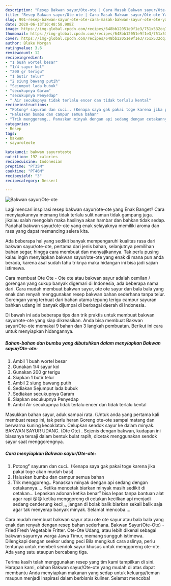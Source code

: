```yaml
---
description: "Resep Bakwan sayur/Ote-ote | Cara Masak Bakwan sayur/Ote-ote Yang Enak dan Simpel"
title: "Resep Bakwan sayur/Ote-ote | Cara Masak Bakwan sayur/Ote-ote Yang Enak dan Simpel"
slug: 901-resep-bakwan-sayur-ote-ote-cara-masak-bakwan-sayur-ote-ote-yang-enak-dan-simpel
date: 2020-06-13T10:48:58.908Z
image: https://img-global.cpcdn.com/recipes/648bb12051e9f1e3/751x532cq70/bakwan-sayurote-ote-foto-resep-utama.jpg
thumbnail: https://img-global.cpcdn.com/recipes/648bb12051e9f1e3/751x532cq70/bakwan-sayurote-ote-foto-resep-utama.jpg
cover: https://img-global.cpcdn.com/recipes/648bb12051e9f1e3/751x532cq70/bakwan-sayurote-ote-foto-resep-utama.jpg
author: Blake Morgan
ratingvalue: 3.6
reviewcount: 12
recipeingredient:
- "1 buah wortel besar"
- "1/4 sayur kol"
- "200 gr terigu"
- "1 butir telur"
- "2 siung bawang putih"
- "Sejumput lada bubuk"
- "secukupnya Garam"
- "secukupnya Penyedap"
- " Air secukupnya tidak terlalu encer dan tidak terlalu kental"
recipeinstructions:
- "Potong² sayuran dan cuci.. (Kenapa saya gak pakai toge karena jika pakai toge akan mudah basi)"
- "Haluskan bumbu dan campur semua bahan"
- "Trik menggoreng.. Panaskan minyak dengan api sedang dengan cetakannya.... Ketika mencetak biarkan minyak masih sedikit di cetakan... Lepaskan adonan ketika benar² bisa lepas tanpa bantuan alat agar rapi 😚😋 ketika menggoreng di cetakan kecilkan api menjadi sedang cenderung kecil,,, jangan di bolak balik biarkan sekali balik saja agar tak menyerap banyak minyak. Selamat mencoba...."
categories:
- Resep
tags:
- bakwan
- sayuroteote

katakunci: bakwan sayuroteote 
nutrition: 192 calories
recipecuisine: Indonesian
preptime: "PT35M"
cooktime: "PT46M"
recipeyield: "3"
recipecategory: Dessert

---
```



![Bakwan sayur/Ote-ote](https://img-global.cpcdn.com/recipes/648bb12051e9f1e3/751x532cq70/bakwan-sayurote-ote-foto-resep-utama.jpg)

Lagi mencari inspirasi resep bakwan sayur/ote-ote yang Enak Banget? Cara menyiapkannya memang tidak terlalu sulit namun tidak gampang juga. jikalau salah mengolah maka hasilnya akan hambar dan bahkan tidak sedap. Padahal bakwan sayur/ote-ote yang enak selayaknya memiliki aroma dan rasa yang dapat memancing selera kita.

Ada beberapa hal yang sedikit banyak mempengaruhi kualitas rasa dari bakwan sayur/ote-ote, pertama dari jenis bahan, selanjutnya pemilihan bahan segar, hingga cara membuat dan menyajikannya. Tak perlu pusing kalau ingin menyiapkan bakwan sayur/ote-ote yang enak di mana pun anda berada, karena asal sudah tahu triknya maka hidangan ini bisa jadi sajian istimewa.

Cara membuat Ote Ote - Ote ote atau bakwan sayur adalah cemilan / gorengan yang cukup banyak digemari di Indonesia, ada beberapa nama dari. Cara mudah membuat bakwan sayur, ote ote sayur dan bala bala yang enak dan renyah menggunakan resep bakwan bahan sederhana tanpa telur. Gorengan yang terbuat dari bahan utama tepung terigu campur sayuran bahkan udang ini banyak dijumpai di berbagai daerah di Indonesia.


Di bawah ini ada beberapa tips dan trik praktis untuk membuat bakwan sayur/ote-ote yang siap dikreasikan. Anda bisa membuat Bakwan sayur/Ote-ote memakai 9 bahan dan 3 langkah pembuatan. Berikut ini cara untuk menyiapkan hidangannya.

<!--inarticleads1-->

##### Bahan-bahan dan bumbu yang dibutuhkan dalam menyiapkan Bakwan sayur/Ote-ote:

1. Ambil 1 buah wortel besar
1. Gunakan 1/4 sayur kol
1. Gunakan 200 gr terigu
1. Siapkan 1 butir telur
1. Ambil 2 siung bawang putih
1. Sediakan Sejumput lada bubuk
1. Sediakan secukupnya Garam
1. Siapkan secukupnya Penyedap
1. Ambil  Air secukupnya tidak terlalu encer dan tidak terlalu kental


Masukkan bahan sayur, aduk sampai rata. (Untuk anda yang pertama kali membuat resep ini, tak perlu heran Goreng ote-ote sampai matang dan berwarna kuning kecoklatan. Celupkan sendok sayur ke dalam minyak. BAKWAN SAYUR UDANG. (Ote Ote) . Sejenis dengan bakwan, kudapan ini biasanya tersaji dalam bentuk bulat rapih, dicetak menggunakan sendok sayur saat menggorengnya. 

<!--inarticleads2-->

##### Cara menyiapkan Bakwan sayur/Ote-ote:

1. Potong² sayuran dan cuci.. (Kenapa saya gak pakai toge karena jika pakai toge akan mudah basi)
1. Haluskan bumbu dan campur semua bahan
1. Trik menggoreng.. Panaskan minyak dengan api sedang dengan cetakannya.... Ketika mencetak biarkan minyak masih sedikit di cetakan... Lepaskan adonan ketika benar² bisa lepas tanpa bantuan alat agar rapi 😚😋 ketika menggoreng di cetakan kecilkan api menjadi sedang cenderung kecil,,, jangan di bolak balik biarkan sekali balik saja agar tak menyerap banyak minyak. Selamat mencoba....


Cara mudah membuat bakwan sayur atau ote ote sayur atau bala bala yang enak dan renyah dengan resep bahan sederhana. Bakwan Sayur(Ote-Ote) - Fried Fresh Vegetable Fritter. Ote-Ote Udang, atau lebih dikenal sebagai bakwan sayurnya warga Jawa Timur, memang sungguh istimewa. Dilengkapi dengan seekor udang peci Bila mengikuti cara aslinya, perlu tentunya untuk membeli sendok sayur khusus untuk menggoreng ote-ote. Ada yang satu ataupun bercabang tiga. 

Terima kasih telah menggunakan resep yang tim kami tampilkan di sini. Harapan kami, olahan Bakwan sayur/Ote-ote yang mudah di atas dapat membantu Anda menyiapkan makanan yang sedap untuk keluarga/teman maupun menjadi inspirasi dalam berbisnis kuliner. Selamat mencoba!
